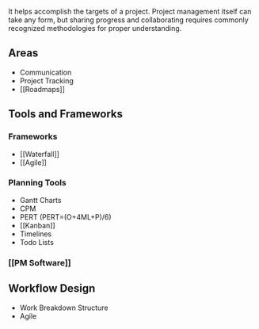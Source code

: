 It helps accomplish the targets of a project. Project management itself can take any form, but sharing progress and collaborating requires commonly recognized methodologies for proper understanding.

## Areas
- Communication
- Project Tracking
- [[Roadmaps]]

## Tools and Frameworks
### Frameworks
- [[Waterfall]]
- [[Agile]]
### Planning Tools
- Gantt Charts
- CPM
- PERT (PERT=(O+4ML+P)/6)
- [[Kanban]]
- Timelines
- Todo Lists
### [[PM Software]]

## Workflow Design
- Work Breakdown Structure
- Agile